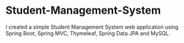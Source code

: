 # Student-Management-System
I created a simple Student Management System web application using Spring Boot, Spring MVC, Thymeleaf, Spring Data JPA and MySQL.
